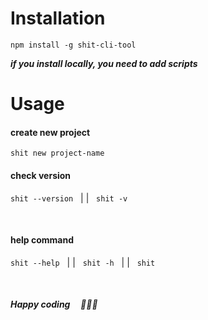 # Installation

```
npm install -g shit-cli-tool
```

**_if you install locally, you need to add scripts_**

# Usage

#### create new project

```
shit new project-name
```

#### check version

`shit --version` &nbsp;&nbsp;|&nbsp;|&nbsp;&nbsp; `shit -v`

<br>

#### help command

`shit --help` &nbsp;&nbsp;|&nbsp;|&nbsp;&nbsp; `shit -h` &nbsp;&nbsp;|&nbsp;|&nbsp;&nbsp; `shit`

<br>

##### Happy coding &nbsp;&nbsp;&nbsp; 🙏🎉🎊
